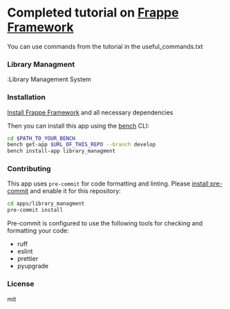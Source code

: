 # Completed tutorial on [Frappe Framework](https://docs.frappe.io/framework/user/en/introduction)

You can use commands from the tutorial in the useful_commands.txt

### Library Managment

:Library Management System

### Installation

[Install Frappe Framework](https://docs.frappe.io/framework/v14/user/en/installation) and all necessary dependencies

Then you can install this app using the [bench](https://github.com/frappe/bench) CLI:

```bash
cd $PATH_TO_YOUR_BENCH
bench get-app $URL_OF_THIS_REPO --branch develop
bench install-app library_managment
```

### Contributing

This app uses `pre-commit` for code formatting and linting. Please [install pre-commit](https://pre-commit.com/#installation) and enable it for this repository:

```bash
cd apps/library_managment
pre-commit install
```

Pre-commit is configured to use the following tools for checking and formatting your code:

- ruff
- eslint
- prettier
- pyupgrade

### License

mit
